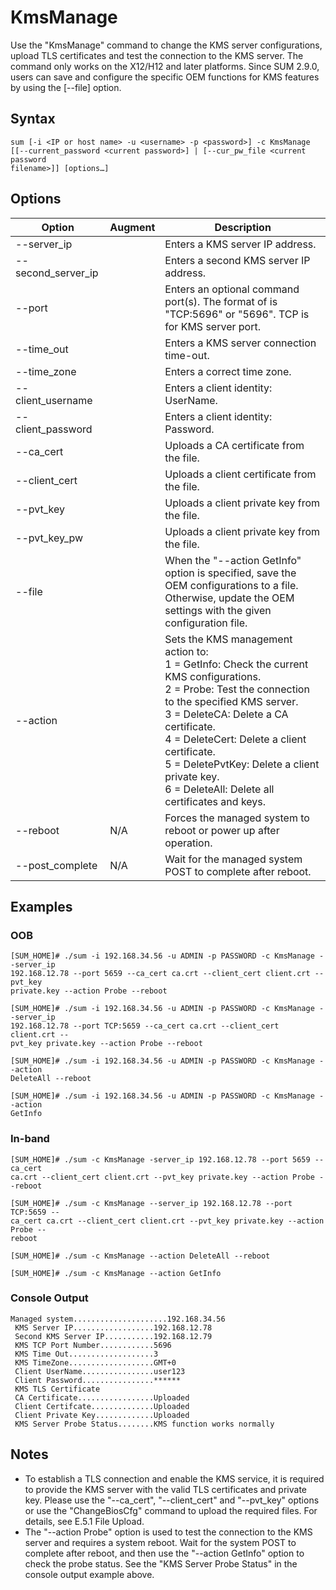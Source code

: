 # KmsManage

Use the "KmsManage" command to change the KMS server configurations, upload TLS certificates and test the connection to the KMS server. The command only works on the X12/H12 and later platforms. Since SUM 2.9.0, users can save and configure the specific OEM functions for KMS features by using the [--file] option.

## Syntax

```
sum [-i <IP or host name> -u <username> -p <password>] -c KmsManage
[[--current_password <current password>] | [--cur_pw_file <current password
filename>]] [options…]
```

## Options

| Option | Augment | Description |
|--------|---------|-------------|
| --server_ip | <server IP address> | Enters a KMS server IP address. |
| --second_server_ip | <second server IP> | Enters a second KMS server IP address. |
| --port | <port> | Enters an optional command port(s). The format of <port> is "TCP:5696" or "5696". TCP is for KMS server port. |
| --time_out | <time out> | Enters a KMS server connection time-out. |
| --time_zone | <time zone> | Enters a correct time zone. |
| --client_username | <client username> | Enters a client identity: UserName. |
| --client_password | <client password> | Enters a client identity: Password. |
| --ca_cert | <CA certificate filename> | Uploads a CA certificate from the file. |
| --client_cert | <client certificate filename> | Uploads a client certificate from the file. |
| --pvt_key | <client private key> | Uploads a client private key from the file. |
| --pvt_key_pw | <private key password> | Uploads a client private key from the file. |
| --file | <file name> | When the "--action GetInfo" option is specified, save the OEM configurations to a file. Otherwise, update the OEM settings with the given configuration file. |
| --action | <action> | Sets the KMS management action to:<br>1 = GetInfo: Check the current KMS configurations.<br>2 = Probe: Test the connection to the specified KMS server.<br>3 = DeleteCA: Delete a CA certificate.<br>4 = DeleteCert: Delete a client certificate.<br>5 = DeletePvtKey: Delete a client private key.<br>6 = DeleteAll: Delete all certificates and keys. |
| --reboot | N/A | Forces the managed system to reboot or power up after operation. |
| --post_complete | N/A | Wait for the managed system POST to complete after reboot. |

## Examples

### OOB

```
[SUM_HOME]# ./sum -i 192.168.34.56 -u ADMIN -p PASSWORD -c KmsManage --server_ip
192.168.12.78 --port 5659 --ca_cert ca.crt --client_cert client.crt --pvt_key
private.key --action Probe --reboot

[SUM_HOME]# ./sum -i 192.168.34.56 -u ADMIN -p PASSWORD -c KmsManage --server_ip
192.168.12.78 --port TCP:5659 --ca_cert ca.crt --client_cert client.crt --
pvt_key private.key --action Probe --reboot

[SUM_HOME]# ./sum -i 192.168.34.56 -u ADMIN -p PASSWORD -c KmsManage --action
DeleteAll --reboot

[SUM_HOME]# ./sum -i 192.168.34.56 -u ADMIN -p PASSWORD -c KmsManage --action
GetInfo
```

### In-band

```
[SUM_HOME]# ./sum -c KmsManage -server_ip 192.168.12.78 --port 5659 --ca_cert
ca.crt --client_cert client.crt --pvt_key private.key --action Probe --reboot

[SUM_HOME]# ./sum -c KmsManage --server_ip 192.168.12.78 --port TCP:5659 --
ca_cert ca.crt --client_cert client.crt --pvt_key private.key --action Probe --
reboot

[SUM_HOME]# ./sum -c KmsManage --action DeleteAll --reboot

[SUM_HOME]# ./sum -c KmsManage --action GetInfo
```

### Console Output

```
Managed system.....................192.168.34.56
 KMS Server IP..................192.168.12.78
 Second KMS Server IP...........192.168.12.79
 KMS TCP Port Number............5696
 KMS Time Out...................3
 KMS TimeZone...................GMT+0
 Client UserName................user123
 Client Password................******
 KMS TLS Certificate
 CA Certificate.................Uploaded
 Client Certifcate..............Uploaded
 Client Private Key.............Uploaded
 KMS Server Probe Status........KMS function works normally
```

## Notes

- To establish a TLS connection and enable the KMS service, it is required to provide the KMS server with the valid TLS certificates and private key. Please use the "--ca_cert", "--client_cert" and "--pvt_key" options or use the "ChangeBiosCfg" command to upload the required files. For details, see E.5.1 File Upload.
- The "--action Probe" option is used to test the connection to the KMS server and requires a system reboot. Wait for the system POST to complete after reboot, and then use the "--action GetInfo" option to check the probe status. See the "KMS Server Probe Status" in the console output example above.